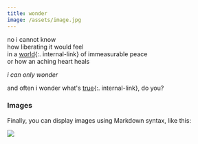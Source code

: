 ```yaml
---
title: wonder
image: /assets/image.jpg
---
```

 
no i cannot know  
how liberating it would feel  
in a [world](/earth){:. internal-link} of immeasurable peace  
or how an aching heart heals  
  
*i can only wonder*
  
  
  
  
and often i  wonder what's [true](/truth){:. internal-link}, do you?  


### Images

Finally, you can display images using Markdown syntax, like this:

![]({{fireplace.jpeg}})


